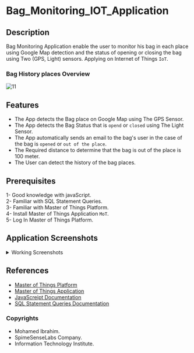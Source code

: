 # Bag_Monitoring_IOT_Application
## Description
Bag Monitoring Application enable the user to monitor his bag in each place using Google Map detection and the status of opening or closing the bag using Two (GPS, Light) sensors.
Applying on Internet of Things `IoT`.

### Bag History places Overview
![11](https://github.com/mohamedibraa/Bag_Monitoring_IOT_Application/blob/master/ScreenShots/7.PNG)


## Features
- The App detects the Bag place on Google Map using The GPS Sensor.
- The App detects the Bag Status that is `opend` or `closed` using The Light Sensor.
- The App automatically sends an email to the bag's user in the case of the bag is `opened` or `out of the place`.
- The Required distance to determine that the bag is out of the place is 100 meter.
- The User can detect the history of the bag places.

## Prerequisites
1- Good knowledge with javaScript.<br/>
2- Familiar with SQL Statement Queries.<br/>
3- Familiar with Master of Things Platform.<br/>
4- Install Master of Things Application `MoT`.<br/>
5- Log In Master of Things Platform.<br/>


## Application Screenshots
<details>

  <summary> Working Screenshots</summary>

<p>
 
<p>

### 1. Admin DB Screen

![1](https://github.com/mohamedibraa/Bag_Monitoring_IOT_Application/blob/master/ScreenShots/1.PNG)

</p>
 
***
<p>

### 2. Login Screen

![2](https://github.com/mohamedibraa/Bag_Monitoring_IOT_Application/blob/master/ScreenShots/2.PNG)

</p>

***
 
<p>

### 3. Security Checking
- If the user enter invalid bag id or password or enter without log in
 
![3](https://github.com/mohamedibraa/Bag_Monitoring_IOT_Application/blob/master/ScreenShots/3.PNG)
 
- If the user enter bag id and password correct 
 
![5](https://github.com/mohamedibraa/Bag_Monitoring_IOT_Application/blob/master/ScreenShots/5.PNG)

</p>

***
<p>

### 4. signup Screen

![4](https://github.com/mohamedibraa/Bag_Monitoring_IOT_Application/blob/master/ScreenShots/4.PNG)

</p>

 
<p>

### 5. Bag Live Status Screen

![6](https://github.com/mohamedibraa/Bag_Monitoring_IOT_Application/blob/master/ScreenShots/6.PNG)
 
</p>

***
 
<p>

### 6. Bag History

![7](https://github.com/mohamedibraa/Bag_Monitoring_IOT_Application/blob/master/ScreenShots/7.PNG)
![8](https://github.com/mohamedibraa/Bag_Monitoring_IOT_Application/blob/master/ScreenShots/8.PNG) 
![9](https://github.com/mohamedibraa/Bag_Monitoring_IOT_Application/blob/master/ScreenShots/9.PNG)
 
</p>

***
 
<p>

### 7. Warning Email that sent to the bag's user

- The Bag is Opened Email.

  
![10](https://github.com/mohamedibraa/Bag_Monitoring_IOT_Application/blob/master/ScreenShots/10.jpg)
 
</p>
 
***

 
</p>
 
 
</details>





## References
 - [Master of Things Platform](https://learning.masterofthings.com/login.html)
 - [Master of Things Application](https://play.google.com/store/apps/details?id=com.spimesenselabs.accelemotorsensor)
 - [JavaScreipt Documentation](https://www.w3schools.com/js/js_intro.asp)
 - [SQL Statement Queries Documentation](https://docs.microsoft.com/en-us/sql/t-sql/queries/queries?view=sql-server-ver15)

### Copyrights
- Mohamed Ibrahim.
- SpimeSenseLabs Company.
- Information Technology Institute.
